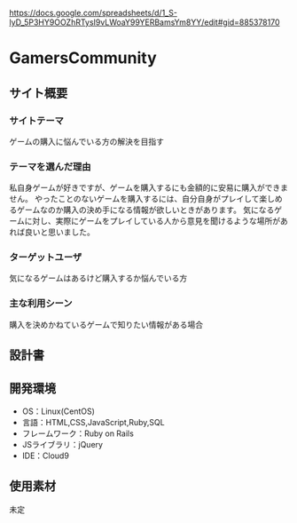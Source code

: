 https://docs.google.com/spreadsheets/d/1_S-lyD_5P3HY9OOZhRTysI9vLWoaY99YERBamsYm8YY/edit#gid=885378170
# GamersCommunity

## サイト概要
### サイトテーマ
ゲームの購入に悩んでいる方の解決を目指す

### テーマを選んだ理由
私自身ゲームが好きですが、ゲームを購入するにも金額的に安易に購入ができません。
やったことのないゲームを購入するには、自分自身がプレイして楽しめるゲームなのか購入の決め手になる情報が欲しいときがあります。
気になるゲームに対し、実際にゲームをプレイしている人から意見を聞けるような場所があれば良いと思いました。

### ターゲットユーザ
気になるゲームはあるけど購入するか悩んでいる方

### 主な利用シーン
購入を決めかねているゲームで知りたい情報がある場合

## 設計書


## 開発環境
- OS：Linux(CentOS)
- 言語：HTML,CSS,JavaScript,Ruby,SQL
- フレームワーク：Ruby on Rails
- JSライブラリ：jQuery
- IDE：Cloud9

## 使用素材
未定